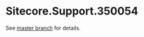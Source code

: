 # Sitecore.Support.350054

See [master branch](https://github.com/sitecoresupport/Sitecore.Support.350054) for details.